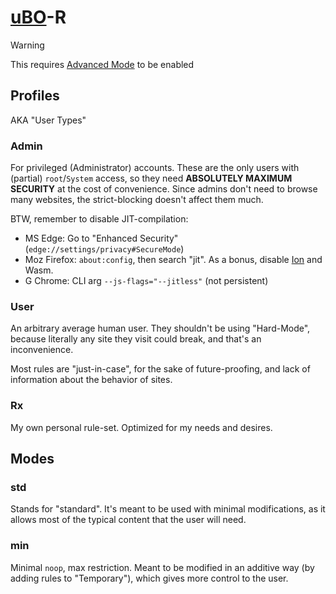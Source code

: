 # [uBO](https://github.com/gorhill/uBlock)-R
> [!warning]
> This requires [Advanced Mode](https://github.com/gorhill/uBlock/wiki/Advanced-user-features) to be enabled

## Profiles
AKA "User Types"

### Admin
For privileged (Administrator) accounts. These are the only users with (partial) `root`/`System` access, so they need **ABSOLUTELY MAXIMUM SECURITY** at the cost of convenience. Since admins don't need to browse many websites, the strict-blocking doesn't affect them much.

BTW, remember to disable JIT-compilation:
- MS Edge: Go to "Enhanced Security" (`edge://settings/privacy#SecureMode`)
- Moz Firefox: `about:config`, then search "jit". As a bonus, disable [Ion](https://wiki.mozilla.org/IonMonkey) and Wasm.
- G Chrome: CLI arg `--js-flags="--jitless"` (not persistent)

### User
An arbitrary average human user. They shouldn't be using "Hard-Mode", because literally any site they visit could break, and that's an inconvenience.

Most rules are "just-in-case", for the sake of future-proofing, and lack of information about the behavior of sites.

### Rx
My own personal rule-set. Optimized for my needs and desires.

## Modes

### std
Stands for "standard". It's meant to be used with minimal modifications, as it allows most of the typical content that the user will need.

### min
Minimal `noop`, max restriction. Meant to be modified in an additive way (by adding rules to "Temporary"), which gives more control to the user.
